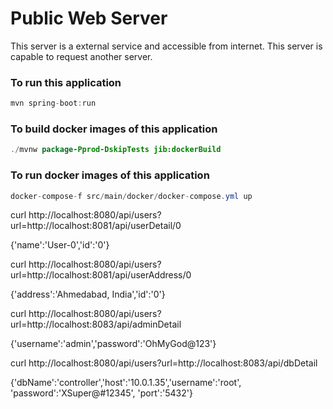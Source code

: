 # Public Web Server

This server is a external service and accessible from internet. This server is capable to request another server.

### To run this application

```java
mvn spring-boot:run
```

### To build docker images of this application

```java
./mvnw package-Pprod-DskipTests jib:dockerBuild
```

### To run docker images of this application

```java
docker-compose-f src/main/docker/docker-compose.yml up

```

curl http://localhost:8080/api/users?url=http://localhost:8081/api/userDetail/0

{'name':'User-0','id':'0'}

curl http://localhost:8080/api/users?url=http://localhost:8081/api/userAddress/0

{'address':'Ahmedabad, India','id':'0'}

curl http://localhost:8080/api/users?url=http://localhost:8083/api/adminDetail

{'username':'admin','password':'OhMyGod@123'}

curl http://localhost:8080/api/users?url=http://localhost:8083/api/dbDetail

{'dbName':'controller','host':'10.0.1.35','username':'root', 'password':'XSuper@#12345', 'port':'5432'}